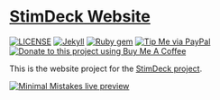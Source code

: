 # [StimDeck Website](https://stimdeck.joehall.net/)

[![LICENSE](https://img.shields.io/badge/license-MIT-lightgrey.svg)](./LICENSE)
[![Jekyll](https://img.shields.io/badge/jekyll-=3.9.2-blue.svg)](https://jekyllrb.com/)
[![Ruby gem](https://img.shields.io/gem/v/minimal-mistakes-jekyll.svg)](https://rubygems.org/gems/minimal-mistakes-jekyll)
[![Tip Me via PayPal](https://img.shields.io/badge/PayPal-tip%20me-green.svg?logo=paypal)](https://www.paypal.me/ground0hg)
[![Donate to this project using Buy Me A Coffee](https://img.shields.io/badge/buy%20me%20a%20coffee-donate-yellow.svg)](https://www.buymeacoffee.com/groundh0g)

This is the website project for the [StimDeck project](https://github.com/groundh0g/StimDeck).

[![Minimal Mistakes live preview][2]][1]

[1]: https://stimdeck.joehall.net/
[2]: media/live-site-preview.png (live preview)

